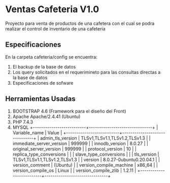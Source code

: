 # Ventas Cafeteria V1.0
Proyecto para venta de productos de una cafetera con el cual se podra realizar el control de inventario de una cafeteria

## Especificaciones
En la carpeta cafeteria/config se encuentra:
1. El backup de la base de datos
2. Los query solicitados en el requerimineto para las consultas directas a la base de datos
3. Especificaciones de sofware

## Herramientas Usadas
1. BOOTSTRAP 4.6 (Framework para el diseño del Front)
2. Apache Apache/2.4.41 (Ubuntu)
3. PHP 7.4.3
4. MYSQL
+--------------------------+-------------------------------+
| Variable_name            | Value                         |
+--------------------------+-------------------------------+
| admin_tls_version        | TLSv1,TLSv1.1,TLSv1.2,TLSv1.3 |
| immediate_server_version | 999999                        |
| innodb_version           | 8.0.27                        |
| original_server_version  | 999999                        |
| protocol_version         | 10                            |
| replica_type_conversions |                               |
| slave_type_conversions   |                               |
| tls_version              | TLSv1,TLSv1.1,TLSv1.2,TLSv1.3 |
| version                  | 8.0.27-0ubuntu0.20.04.1       |
| version_comment          | (Ubuntu)                      |
| version_compile_machine  | x86_64                        |
| version_compile_os       | Linux                         |
| version_compile_zlib     | 1.2.11                        |
+--------------------------+-------------------------------+


